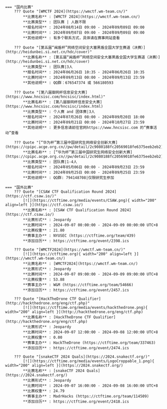     === "国内比赛"
        ??? Quote "[WMCTF 2024](https://wmctf.wm-team.cn/)"  
            **比赛名称** : [WMCTF 2024](https://wmctf.wm-team.cn/)  
            **比赛类型** : 团队赛 | 人数不限  
            **报名时间** : 2024年08月14日 09:00 - 2024年09月09日 09:00  
            **比赛时间** : 2024年09月07日 09:00 - 2024年09月09日 09:00  
            **其他说明** : 有多个联系方式，具体请在赛事网站查看  
            
        ??? Quote "[第五届“闽盾杯”网络空间安全大塞黑盾全国大学生赛道（决赛）](http://heidunbei.si.net.cn/hdc/cover)"  
            **比赛名称** : [第五届“闽盾杯”网络空间安全大塞黑盾全国大学生赛道（决赛）](http://heidunbei.si.net.cn/hdc/cover)  
            **比赛类型** : 团队赛|3人  
            **报名时间** : 2024年06月26日 10:35 - 2024年06月26日 10:35  
            **比赛时间** : 2024年09月13日 00:00 - 2024年09月13日 23:59  
            **其他说明** : QQ群：676547374 或 566180593  
            
        ??? Quote "[第八届御网杯信息安全大赛](https://www.hncsisc.com/hncsisc/index.html)"  
            **比赛名称** : [第八届御网杯信息安全大赛](https://www.hncsisc.com/hncsisc/index.html)  
            **比赛类型** : 个人赛 and 团体赛|3人  
            **报名时间** : 2024年07月26日 08:00 - 2024年09月20日 18:00  
            **比赛时间** : 2024年09月21日 00:00 - 2024年10月27日 23:59  
            **其他说明** : 更多信息请前往官网https://www.hncsisc.com 的“赛事活动”查看  
            
        ??? Quote "[“华为杯”第三届中国研究生网络安全创新大赛](https://cpipc.acge.org.cn//pw/detail/2c9080188fc20569018fe6375eeb2eb2)"  
            **比赛名称** : [“华为杯”第三届中国研究生网络安全创新大赛](https://cpipc.acge.org.cn//pw/detail/2c9080188fc20569018fe6375eeb2eb2)  
            **比赛类型** : 团队赛|1-4人  
            **报名时间** : 2024年05月06日 00:00 - 2024年09月23日 23:59  
            **比赛时间** : 2024年09月25日 00:00 - 2024年09月25日 23:59  
            **其他说明** : QQ群: 794148708|仅限研究生参加  
                
    === "国外比赛"
        ??? Quote "[CSAW CTF Qualification Round 2024](https://ctf.csaw.io/)"  
            [![](https://ctftime.org/media/events/CSAW.png){ width="200" align=left }](https://ctf.csaw.io/)  
            **比赛名称** : [CSAW CTF Qualification Round 2024](https://ctf.csaw.io/)  
            **比赛形式** : Jeopardy  
            **比赛时间** : 2024-09-07 00:00:00 - 2024-09-09 00:00:00 UTC+8  
            **比赛权重** : 21.80  
            **赛事主办** : NYUSEC (https://ctftime.org/team/439)  
            **添加日历** : https://ctftime.org/event/2398.ics  
            
        ??? Quote "[WMCTF2024](https://wmctf.wm-team.cn/)"  
            [![](https://ctftime.org){ width="200" align=left }](https://wmctf.wm-team.cn/)  
            **比赛名称** : [WMCTF2024](https://wmctf.wm-team.cn/)  
            **比赛形式** : Jeopardy  
            **比赛时间** : 2024-09-07 09:00:00 - 2024-09-09 09:00:00 UTC+8  
            **比赛权重** : 53.88  
            **赛事主办** : W&M (https://ctftime.org/team/54666)  
            **添加日历** : https://ctftime.org/event/2457.ics  
            
        ??? Quote "[HackTheDrone CTF Qualifier](http://hackthedrone.org/eng/ctf.php)"  
            [![](https://ctftime.org/media/events/hackthedrone.png){ width="200" align=left }](http://hackthedrone.org/eng/ctf.php)  
            **比赛名称** : [HackTheDrone CTF Qualifier](http://hackthedrone.org/eng/ctf.php)  
            **比赛形式** : Jeopardy  
            **比赛时间** : 2024-09-07 12:00:00 - 2024-09-08 12:00:00 UTC+8  
            **比赛权重** : 0.00  
            **赛事主办** : HackTheDrone (https://ctftime.org/team/337463)  
            **添加日历** : https://ctftime.org/event/2474.ics  
            
        ??? Quote "[snakeCTF 2024 Quals](https://2024.snakectf.org/)"  
            [![](https://ctftime.org/media/events/LogoCroppable_1.png){ width="200" align=left }](https://2024.snakectf.org/)  
            **比赛名称** : [snakeCTF 2024 Quals](https://2024.snakectf.org/)  
            **比赛形式** : Jeopardy  
            **比赛时间** : 2024-09-07 16:00:00 - 2024-09-08 16:00:00 UTC+8  
            **比赛权重** : 24.79  
            **赛事主办** : MadrHacks (https://ctftime.org/team/114509)  
            **添加日历** : https://ctftime.org/event/2418.ics  
            